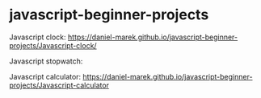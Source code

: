 # javascript-beginner-projects

Javascript clock:
https://daniel-marek.github.io/javascript-beginner-projects/Javascript-clock/

Javascript stopwatch:

Javascript calculator:
https://daniel-marek.github.io/javascript-beginner-projects/Javascript-calculator
